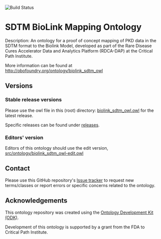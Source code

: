 
![Build Status](https://github.com/criticalpathinstitute/biolink_sdtm_owl/workflows/CI/badge.svg)
# SDTM BioLink Mapping Ontology

Description: An ontology for a proof of concept mapping of PKD data in the SDTM format to the Biolink Model, developed as part of the Rare Disease Cures Accelerator Data and Analytics Platform (RDCA-DAP) at the Critical Path Institute.

More information can be found at http://obofoundry.org/ontology/biolink_sdtm_owl

## Versions

### Stable release versions

Please use the owl file in this (root) directory: [biolink_sdtm_owl.owl](biolink_sdtm_owl.owl) for the latest release.

Specific releases can be found under [releases](https://github.com/criticalpathinstitute/biolink_sdtm_owl/releases).

### Editors' version

Editors of this ontology should use the edit version, [src/ontology/biolink_sdtm_owl-edit.owl](src/ontology/biolink_sdtm_owl-edit.owl)

## Contact

Please use this GitHub repository's [Issue tracker](https://github.com/criticalpathinstitute/biolink_sdtm_owl/issues) to request new terms/classes or report errors or specific concerns related to the ontology.

## Acknowledgements

This ontology repository was created using the [Ontology Development Kit (ODK)](https://github.com/INCATools/ontology-development-kit).

Development of this ontology is supported by a grant from the FDA to Critical Path Institute.
